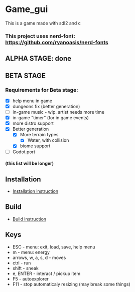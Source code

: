 # Game\_gui 
This is a game made with sdl2 and c

### This project uses nerd-font: https://github.com/ryanoasis/nerd-fonts

## ALPHA STAGE: done

## BETA STAGE

### Requirements for Beta stage:
- [x] help menu in game
- [x] dungeons fix (better generation)
- [ ] in-game music - wip. artist needs more time
- [x] in-game "timer" (for in game events)
- [x] more distro support
- [x] Better generation
    - [x] More terrain types
        - [x] Water, with collision
    - [x] biome support
- [ ] Godot port
#### (this list will be longer)

## Installation

* [Installation instruction](install.md)

## Build

* [Build instruction](build.md)

## Keys

* ESC - menu: exit, load, save, help menu
* m   - menu: energy
* arrows, w, a, s, d - moves
* ctrl - run
* shift - sneak
* e, ENTER - interact / pickup item
* F5 - autoexplorer
* F11 - stop automaticaly resizing (may break some things)

